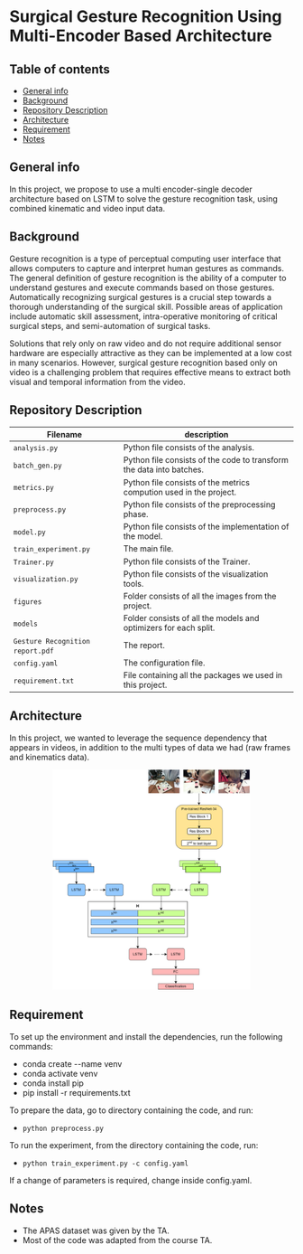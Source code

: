 # Surgical Gesture Recognition Using Multi-Encoder Based Architecture

## Table of contents

- [General info](#general-info)
- [Background](#Background)
- [Repository Description](#repository-description)
- [Architecture](#Architecture)
- [Requirement](#Requirement)
- [Notes](#Notes)

## General info

In this project, we propose to use a multi encoder-single decoder architecture based on LSTM to solve the gesture recognition task, using combined kinematic and video input data.

## Background

Gesture recognition is a type of perceptual computing user interface that allows computers to capture and interpret human gestures as commands. The general definition of gesture recognition is the ability of a computer to understand gestures and execute commands based on those gestures.
Automatically recognizing surgical gestures is a crucial step towards a thorough understanding of the surgical skill. Possible areas of application include automatic skill assessment, intra-operative monitoring of critical surgical steps, and semi-automation of surgical tasks.

Solutions that rely only on raw video and do not require additional sensor hardware are especially attractive as they can be implemented at a low cost in many scenarios. However, surgical gesture recognition based only on video is a challenging problem that requires effective means to extract both visual and temporal information from the video.

## Repository Description

| Filename                         | description                                                          |
| -------------------------------- | -------------------------------------------------------------------- |
| `analysis.py`                    | Python file consists of the analysis.                                |
| `batch_gen.py`                   | Python file consists of the code to transform the data into batches. |
| `metrics.py`                     | Python file consists of the metrics compution used in the project.   |
| `preprocess.py`                  | Python file consists of the preprocessing phase.                     |
| `model.py `                      | Python file consists of the implementation of the model.             |
| `train_experiment.py `           | The main file.                                                       |
| `Trainer.py`                     | Python file consists of the Trainer.                                 |
| `visualization.py`               | Python file consists of the visualization tools.                     |
| `figures `                       | Folder consists of all the images from the project.                  |
| `models`                         | Folder consists of all the models and optimizers for each split.     |
| `Gesture Recognition report.pdf` | The report.                                                          |
| `config.yaml`                    | The configuration file.                                              |
| `requirement.txt`                | File containing all the packages we used in this project.            |

## Architecture

In this project, we wanted to leverage the sequence dependency that appears in videos, in addition to the multi types of data we had (raw frames and kinematics data).

<p align="center">
  <img src=".\figures\surgical_data_science_model.png" width="350" alt="accessibility text">
</p>

## Requirement

To set up the environment and install the dependencies, run the following commands:

- conda create --name venv
- conda activate venv
- conda install pip
- pip install -r requirements.txt

To prepare the data, go to directory containing the code, and run:

- `python preprocess.py`

To run the experiment, from the directory containing the code, run:

- `python train_experiment.py -c config.yaml`

If a change of parameters is required, change inside config.yaml.

## Notes

- The APAS dataset was given by the TA.
- Most of the code was adapted from the course TA.
